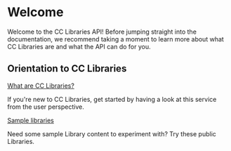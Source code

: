# Welcome

Welcome to the CC Libraries API! Before jumping straight into the documentation, we recommend taking a moment to learn more about what CC Libraries are and what the API can do for you.

<DiscoverBlock slots="heading, link, text"/>

## Orientation to CC Libraries

[What are CC Libraries?](product-overview/)

If you're new to CC Libraries, get started by having a look at this service from the user perspective.

<DiscoverBlock slots="link, text"/>

[Sample libraries](sample-libraries/)

Need some sample Library content to experiment with? Try these public Libraries.
